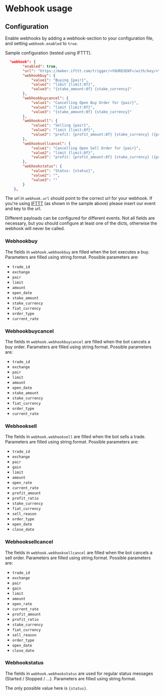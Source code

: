 # Webhook usage

## Configuration

Enable webhooks by adding a webhook-section to your configuration file, and setting `webhook.enabled` to `true`.

Sample configuration (tested using IFTTT).

```json
  "webhook": {
        "enabled": true,
        "url": "https://maker.ifttt.com/trigger/<YOUREVENT>/with/key/<YOURKEY>/",
        "webhookbuy": {
            "value1": "Buying {pair}",
            "value2": "limit {limit:8f}",
            "value3": "{stake_amount:8f} {stake_currency}"
        },
        "webhookbuycancel": {
            "value1": "Cancelling Open Buy Order for {pair}",
            "value2": "limit {limit:8f}",
            "value3": "{stake_amount:8f} {stake_currency}"
        },
        "webhooksell": {
            "value1": "Selling {pair}",
            "value2": "limit {limit:8f}",
            "value3": "profit: {profit_amount:8f} {stake_currency} ({profit_ratio})"
        },
        "webhooksellcancel": {
            "value1": "Cancelling Open Sell Order for {pair}",
            "value2": "limit {limit:8f}",
            "value3": "profit: {profit_amount:8f} {stake_currency} ({profit_ratio})"
        },
        "webhookstatus": {
            "value1": "Status: {status}",
            "value2": "",
            "value3": ""
        }
    },
```

The url in `webhook.url` should point to the correct url for your webhook. If you're using [IFTTT](https://ifttt.com) (as shown in the sample above) please insert our event and key to the url.

Different payloads can be configured for different events. Not all fields are necessary, but you should configure at least one of the dicts, otherwise the webhook will never be called.

### Webhookbuy

The fields in `webhook.webhookbuy` are filled when the bot executes a buy. Parameters are filled using string.format.
Possible parameters are:

* `trade_id`
* `exchange`
* `pair`
* `limit`
* `amount`
* `open_date`
* `stake_amount`
* `stake_currency`
* `fiat_currency`
* `order_type`
* `current_rate`

### Webhookbuycancel

The fields in `webhook.webhookbuycancel` are filled when the bot cancels a buy order. Parameters are filled using string.format.
Possible parameters are:

* `trade_id`
* `exchange`
* `pair`
* `limit`
* `amount`
* `open_date`
* `stake_amount`
* `stake_currency`
* `fiat_currency`
* `order_type`
* `current_rate`

### Webhooksell

The fields in `webhook.webhooksell` are filled when the bot sells a trade. Parameters are filled using string.format.
Possible parameters are:

* `trade_id`
* `exchange`
* `pair`
* `gain`
* `limit`
* `amount`
* `open_rate`
* `current_rate`
* `profit_amount`
* `profit_ratio`
* `stake_currency`
* `fiat_currency`
* `sell_reason`
* `order_type`
* `open_date`
* `close_date`

### Webhooksellcancel

The fields in `webhook.webhooksellcancel` are filled when the bot cancels a sell order. Parameters are filled using string.format.
Possible parameters are:

* `trade_id`
* `exchange`
* `pair`
* `gain`
* `limit`
* `amount`
* `open_rate`
* `current_rate`
* `profit_amount`
* `profit_ratio`
* `stake_currency`
* `fiat_currency`
* `sell_reason`
* `order_type`
* `open_date`
* `close_date`

### Webhookstatus

The fields in `webhook.webhookstatus` are used for regular status messages (Started / Stopped / ...). Parameters are filled using string.format.

The only possible value here is `{status}`.
